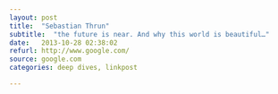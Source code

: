 ```yaml
---
layout: post
title:  "Sebastian Thrun"
subtitle:  "the future is near. And why this world is beautiful…"
date:   2013-10-28 02:38:02
refurl: http://www.google.com/
source: google.com
categories: deep dives, linkpost

---
```

